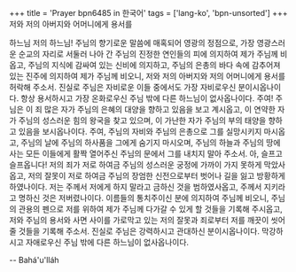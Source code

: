 +++
title = 'Prayer bpn6485 in 한국어'
tags = ['lang-ko', 'bpn-unsorted']
+++
저와 저의 아버지와 어머니에게 용서를

하느님 저의 하느님! 주님의 향기로운 말씀에 매혹되어 영광의 정점으로, 가장 영광스러운 순교의 자리로 서둘러 나아 간 주님의 진정한 연인들의 피에 의지하여 제가 주님께 비옵고, 주님의 지식에 감싸여 있는 신비에 의지하고, 주님의 은총의 바다 속에 감추어져 있는 진주에 의지하여 제가 주님께 비오니, 저와 저의 아버지와 저의 어머니에게 용서를 허락해 주소서. 진실로 주님은 자비로운 이들 중에서도 가장 자비로우신 분이시옵나이다. 항상 용서하시고 가장 온화로우신 주님 밖에 다른 하느님이 없사옵나이다.
주여! 주님은 이 죄 많은 자가 주님의 은혜의 대양을 향하고 있음을 보고 계시옵고, 이 연약한 자가 주님의 성스러운 힘의 왕국을 찾고 있으며, 이 가난한 자가 주님의 부의 태양을 향하고 있음을 보시옵나이다. 주여, 주님의 자비와 주님의 은총으로 그를 실망시키지 마시옵고, 주님의 날에 주님의 하사품을 그에게 숨기지 마시오며, 주님의 하늘과 주님의 땅에 사는 모든 이들에게 활짝 열어주신 주님의 문에서 그를 내치지 말아 주소서.
아, 슬프고 슬프옵니다! 저의 죄가 저로 하여금 주님의 성스러운 궁정에 가까이 가지 못하게 막았사옵고, 저의 잘못이 저로 하여금 주님의 장엄한 신전으로부터 벗어나 길을 잃고 방황하게 하였나이다. 저는 주께서 저에게 하지 말라고 금하신 것을 범하였사옵고, 주께서 지키라고 명하신 것은 저버렸나이다.
이름들의 통치주이신 분에 의지하여 주님께 비오니, 주님의 관용의 펜으로 저를 위하여 제가 주님께 다가갈 수 있게 할 것들을 기록해 주시옵고, 저와 주님의 용서와 사면 사이를 가로막고 있는 저의 잘못과 죄로부터 저를 깨끗이 씻어줄 것들을 기록해 주소서.
진실로 주님은 강력하시고 관대하신 분이시옵나이다. 막강하시고 자애로우신 주님 밖에 다른 하느님이 없사옵나이다.

-- Bahá'u'lláh
